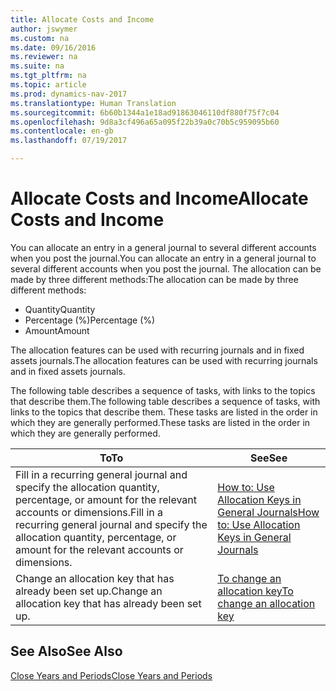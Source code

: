 ```yaml
---
title: Allocate Costs and Income
author: jswymer
ms.custom: na
ms.date: 09/16/2016
ms.reviewer: na
ms.suite: na
ms.tgt_pltfrm: na
ms.topic: article
ms.prod: dynamics-nav-2017
ms.translationtype: Human Translation
ms.sourcegitcommit: 6b60b1344a1e18ad91863046110df880f75f7c04
ms.openlocfilehash: 9d8a3cf496a65a095f22b39a0c70b5c959095b60
ms.contentlocale: en-gb
ms.lasthandoff: 07/19/2017

---
```

# <a name="allocate-costs-and-income"></a><span data-ttu-id="dad98-102">Allocate Costs and Income</span><span class="sxs-lookup"><span data-stu-id="dad98-102">Allocate Costs and Income</span></span>
<span data-ttu-id="dad98-103">You can allocate an entry in a general journal to several different accounts when you post the journal.</span><span class="sxs-lookup"><span data-stu-id="dad98-103">You can allocate an entry in a general journal to several different accounts when you post the journal.</span></span> <span data-ttu-id="dad98-104">The allocation can be made by three different methods:</span><span class="sxs-lookup"><span data-stu-id="dad98-104">The allocation can be made by three different methods:</span></span>

- <span data-ttu-id="dad98-105">Quantity</span><span class="sxs-lookup"><span data-stu-id="dad98-105">Quantity</span></span>
- <span data-ttu-id="dad98-106">Percentage (%)</span><span class="sxs-lookup"><span data-stu-id="dad98-106">Percentage (%)</span></span>
- <span data-ttu-id="dad98-107">Amount</span><span class="sxs-lookup"><span data-stu-id="dad98-107">Amount</span></span>

<span data-ttu-id="dad98-108">The allocation features can be used with recurring journals and in fixed assets journals.</span><span class="sxs-lookup"><span data-stu-id="dad98-108">The allocation features can be used with recurring journals and in fixed assets journals.</span></span>
<!--You can also distribute the cost or revenue of a line to an intercompany partner when you post a sales or purchase document. When you post the document, a line will be posted in your general journal, and a corresponding line will be created in the intercompany outbox.-->

<span data-ttu-id="dad98-109">The following table describes a sequence of tasks, with links to the topics that describe them.</span><span class="sxs-lookup"><span data-stu-id="dad98-109">The following table describes a sequence of tasks, with links to the topics that describe them.</span></span> <span data-ttu-id="dad98-110">These tasks are listed in the order in which they are generally performed.</span><span class="sxs-lookup"><span data-stu-id="dad98-110">These tasks are listed in the order in which they are generally performed.</span></span>

|<span data-ttu-id="dad98-111">To</span><span class="sxs-lookup"><span data-stu-id="dad98-111">To</span></span> |<span data-ttu-id="dad98-112">See</span><span class="sxs-lookup"><span data-stu-id="dad98-112">See</span></span> |
|---|----|
|<span data-ttu-id="dad98-113">Fill in a recurring general journal and specify the allocation quantity, percentage, or amount for the relevant accounts or dimensions.</span><span class="sxs-lookup"><span data-stu-id="dad98-113">Fill in a recurring general journal and specify the allocation quantity, percentage, or amount for the relevant accounts or dimensions.</span></span>|[<span data-ttu-id="dad98-114">How to: Use Allocation Keys in General Journals</span><span class="sxs-lookup"><span data-stu-id="dad98-114">How to: Use Allocation Keys in General Journals</span></span>](ui-how-use-allocation-keys-general-journals.md)|
|<span data-ttu-id="dad98-115">Change an allocation key that has already been set up.</span><span class="sxs-lookup"><span data-stu-id="dad98-115">Change an allocation key that has already been set up.</span></span>|[<span data-ttu-id="dad98-116">To change an allocation key</span><span class="sxs-lookup"><span data-stu-id="dad98-116">To change an allocation key</span></span>](ui-how-use-allocation-keys-general-journals.md)|

## <a name="see-also"></a><span data-ttu-id="dad98-117">See Also</span><span class="sxs-lookup"><span data-stu-id="dad98-117">See Also</span></span>
[<span data-ttu-id="dad98-118">Close Years and Periods</span><span class="sxs-lookup"><span data-stu-id="dad98-118">Close Years and Periods</span></span>](year-close-years-periods.md)


